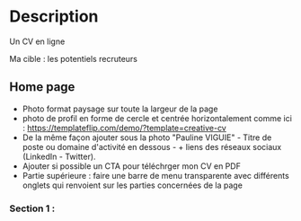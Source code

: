 # Description
Un CV en ligne

Ma cible : les potentiels recruteurs 

## Home page 
- Photo format paysage sur toute la largeur de la page
- photo de profil en forme de cercle et centrée horizontalement comme ici : https://templateflip.com/demo/?template=creative-cv 
- De la même façon ajouter sous la photo "Pauline VIGUIE" - Titre de poste ou domaine d'activité en dessous - + liens des réseaux sociaux (LinkedIn - Twitter).
- Ajouter si possible un CTA pour téléchrger mon CV en PDF 
- Partie supérieure : faire une barre de menu transparente avec différents onglets qui renvoient sur les parties concernées de la page 

### Section 1 : 
